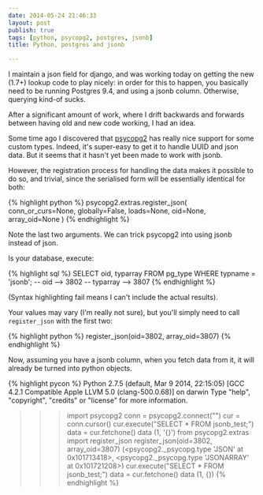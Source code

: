 ```yaml
---
date: 2014-05-24 21:46:33
layout: post
publish: true
tags: [python, psycopg2, postgres, jsonb]
title: Python, postgres and jsonb

---
```


  
I maintain a json field for django, and was working today on getting the new (1.7+) lookup code to play nicely: in order for this to happen, you basically need to be running Postgres 9.4, and using a jsonb column. Otherwise, querying kind-of sucks.

After a significant amount of work, where I drift backwards and forwards between having old and new code working, I had an idea.

Some time ago I discovered that [psycopg2](http://initd.org/psycopg) has really nice support for some custom types. Indeed, it's super-easy to get it to handle UUID and json data. But it seems that it hasn't yet been made to work with jsonb.

However, the registration process for handling the data makes it possible to do so, and trivial, since the serialised form will be essentially identical for both:

{% highlight python %}
psycopg2.extras.register_json(
    conn_or_curs=None,
    globally=False,
    loads=None,
    oid=None,
    array_oid=None
)
{% endhighlight %}

Note the last two arguments. We can trick psycopg2 into using jsonb instead of json.

Is your database, execute:

{% highlight sql %}
SELECT oid, typarray FROM pg_type WHERE typname = 'jsonb';
-- oid      --> 3802
-- typarray --> 3807
{% endhighlight %}

(Syntax highlighting fail means I can't include the actual results).

Your values may vary (I'm really not sure), but you'll simply need to call `register_json` with the first two:

{% highlight python %}
register_json(oid=3802, array_oid=3807)
{% endhighlight %}

Now, assuming you have a jsonb column, when you fetch data from it, it will already be turned into python objects.

{% highlight pycon %}
Python 2.7.5 (default, Mar  9 2014, 22:15:05) 
[GCC 4.2.1 Compatible Apple LLVM 5.0 (clang-500.0.68)] on darwin
Type "help", "copyright", "credits" or "license" for more information.
>>> import psycopg2
>>> conn = psycopg2.connect("")
>>> cur = conn.cursor()
>>> cur.execute("SELECT * FROM jsonb_test;")
>>> data = cur.fetchone()
>>> data
(1, '{}')
>>> from psycopg2.extras import register_json
>>> register_json(oid=3802, array_oid=3807)
(<psycopg2._psycopg.type 'JSON' at 0x101713418>, <psycopg2._psycopg.type 'JSONARRAY' at 0x101721208>)
>>> cur.execute("SELECT * FROM jsonb_test;")
>>> data = cur.fetchone()
>>> data
(1, {})
{% endhighlight %}